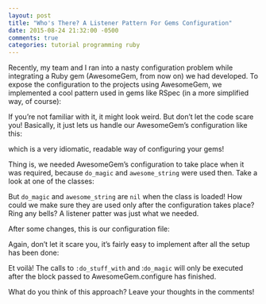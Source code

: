 ```yaml
---
layout: post
title: "Who's There? A Listener Pattern For Gems Configuration"
date: 2015-08-24 21:32:00 -0500
comments: true
categories: tutorial programming ruby
---
```

Recently, my team and I ran into a nasty configuration problem while integrating a Ruby gem
(AwesomeGem, from now on) we had developed. To expose the configuration to the projects using
AwesomeGem, we implemented a cool pattern used in gems like RSpec (in a more simplified way, of
course):

<script src="https://gist.github.com/castillobg/7ba5854ba8e15deee7bc.js"></script>

If you’re not familiar with it, it might look weird. But don’t let the code scare you! Basically, it
just lets us handle our AwesomeGem’s configuration like this:

<script src="https://gist.github.com/castillobg/408e12fcbcb94a00c378.js"></script>

which is a very idiomatic, readable way of configuring your gems!

Thing is, we needed AwesomeGem’s configuration to take place when it was required, because
`do_magic` and `awesome_string` were used then. Take a look at one of the classes:

<script src="https://gist.github.com/castillobg/da06ed24f5a894cc3127.js"></script>

But `do_magic` and `awesome_string` are `nil` when the class is loaded! How could we make sure they
are used only after the configuration takes place? Ring any bells? A listener patter was just what
we needed.

After some changes, this is our configuration file:

<script src="https://gist.github.com/castillobg/110a0bd8214f22ca4151.js"></script>

Again, don’t let it scare you, it’s fairly easy to implement after all the setup has been done:

<script src="https://gist.github.com/castillobg/56f207f489ca945b30ae.js"></script>

Et voilà! The calls to `:do_stuff_with` and :`do_magic` will only be executed after the block passed
to AwesomeGem.configure has finished.

What do you think of this approach? Leave your thoughts in the comments!
